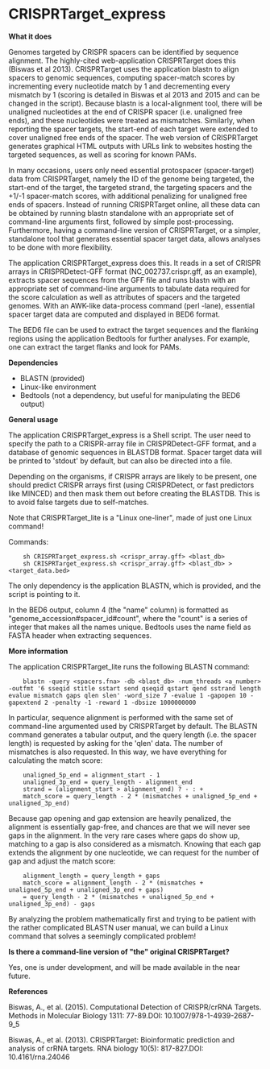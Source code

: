 # CRISPRTarget_express

**What it does**

Genomes targeted by CRISPR spacers can be identified by sequence alignment. The highly-cited web-application CRISPRTarget does this (Biswas et al 2013). CRISPRTarget uses the application blastn to align spacers to genomic sequences, computing spacer-match scores by incrementing every nucleotide match by 1 and decrementing every mismatch by 1 (scoring is detailed in Biswas et al 2013 and 2015 and can be changed in the script). Because blastn is a local-alignment tool, there will be unaligned nucleotides at the end of CRISPR spacer (i.e. unaligned free ends), and these nucleotides were treated as mismatches. Similarly, when reporting the spacer targets, the start-end of each target were extended to cover unaligned free ends of the spacer. The web version of CRISPRTarget generates graphical HTML outputs with URLs link to websites hosting the targeted sequences, as well as scoring for known PAMs. 

In many occasions, users only need essential protospacer (spacer-target) data from CRISPRTarget, namely the ID of the genome being targeted, the start-end of the target, the targeted strand, the targeting spacers and the +1/-1 spacer-match scores, with additional penalizing for unaligned free ends of spacers. Instead of running CRISPRTarget online, all these data can be obtained by running blastn standalone with an appropriate set of command-line arguments first, followed by simple post-processing. Furthermore, having a command-line version of CRISPRTarget, or a simpler, standalone tool that generates essential spacer target data, allows analyses to be done with more flexibility.

The application CRISPRTarget_express does this. It reads in a set of CRISPR arrays in CRISPRDetect-GFF format (NC_002737.crispr.gff, as an example), extracts spacer sequences from the GFF file and runs blastn with an appropriate set of command-line arguments to tabulate data required for the score calculation as well as attributes of spacers and the targeted genomes. With an AWK-like data-process command (perl -lane), essential spacer target data are computed and displayed in BED6 format.

The BED6 file can be used to extract the target sequences and the flanking regions using the application Bedtools for further analyses. For example, one can extract the target flanks and look for PAMs.

**Dependencies**

- BLASTN (provided)
- Linux-like environment 
- Bedtools (not a dependency, but useful for manipulating the BED6 output)

**General usage**

The application CRISPRTarget_express is a Shell script. The user need to specify the path to a CRISPR-array file in CRISPRDetect-GFF format, and a database of genomic sequences in BLASTDB format. Spacer target data will be printed to 'stdout' by default, but can also be directed into a file.

Depending on the organisms, if CRISPR arrays are likely to be present, one should predict CRISPR arrays first (using CRISPRDetect, or fast predictors like MINCED) and then mask them out before creating the BLASTDB. This is to avoid false targets due to self-matches. 

Note that CRISPRTarget_lite is a "Linux one-liner", made of just one Linux command!

Commands:

        sh CRISPRTarget_express.sh <crispr_array.gff> <blast_db>
        sh CRISPRTarget_express.sh <crispr_array.gff> <blast_db> > <target_data.bed>

The only dependency is the application BLASTN, which is provided, and the script is pointing to it.

In the BED6 output, column 4 (the "name" column) is formatted as "genome_accession#spacer_id#count", where the "count" is a series of integer that makes all the names unique. Bedtools uses the name field as FASTA header when extracting sequences. 

**More information**

The application CRISPRTarget_lite runs the following BLASTN command:

        blastn -query <spacers.fna> -db <blast_db> -num_threads <a_number> -outfmt '6 sseqid stitle sstart send qseqid qstart qend sstrand length evalue mismatch gaps qlen slen' -word_size 7 -evalue 1 -gapopen 10 -gapextend 2 -penalty -1 -reward 1 -dbsize 1000000000
        
In particular, sequence alignment is performed with the same set of command-line argumented used by CRISPRTarget by default. The BLASTN command generates a tabular output, and the query length (i.e. the spacer length) is requested by asking for the 'qlen' data. The number of mismatches is also requested. In this way, we have everything for calculating the match score:

        unaligned_5p_end = alignment_start - 1
        unaligned_3p_end = query_length - alignment_end
        strand = (alignment_start > alignment_end) ? - : +
        match_score = query_length - 2 * (mismatches + unaligned_5p_end + unaligned_3p_end)
        
Because gap opening and gap extension are heavily penalized, the alignment is essentially gap-free, and chances are that we will never see gaps in the alignment. In the very rare cases where gaps do show up, matching to a gap is also considered as a mismatch. Knowing that each gap extends the alignment by one nucleotide, we can request for the number of gap and adjust the match score:

        alignment_length = query_length + gaps
        match_score = alignment_length - 2 * (mismatches + unaligned_5p_end + unaligned_3p_end + gaps)
        = query_length - 2 * (mismatches + unaligned_5p_end + unaligned_3p_end) - gaps
        
By analyzing the problem mathematically first and trying to be patient with the rather complicated BLASTN user manual, we can build a Linux command that solves a seemingly complicated problem!

**Is there a command-line version of "the" original CRISPRTarget?**

Yes, one is under development, and will be made available in the near future.

**References**

Biswas, A., et al. (2015). Computational Detection of CRISPR/crRNA Targets. Methods in Molecular Biology 1311: 77-89.DOI: 10.1007/978-1-4939-2687-9_5

Biswas, A., et al. (2013). CRISPRTarget: Bioinformatic prediction and analysis of crRNA targets. RNA biology 10(5): 817-827.DOI: 10.4161/rna.24046
	


